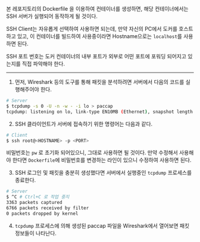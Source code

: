 본 레포지토리의 Dockerfile 을 이용하여 컨테이너를 생성하면,
해당 컨테이너에서는 SSH 서버가 실행되어 동작하게 될 것이다.

SSH Client는 자유롭게 선택하여 사용하면 되는데, 만약 자신의 PC에서 도커를 호스트하고 있고, 이 컨테이너를 빌드하여 사용중이라면 Hostname으로는 `localhost`를 사용하면 된다.

SSH 포트 번호는 도커 컨테이너의 내부 포트가 외부로 어떤 포트에 포워딩 되어지고 있는지를 직접 파악해야 한다.

---

1. 먼저, Wireshark 등의 도구를 통해 패킷을 분석하려면 서버에서 다음의 코드를 실행해주어야 한다.

```bash
# Server
$ tcpdump -s 0 -U -n -w - -i lo > paccap
tcpdump: listening on lo, link-type EN10MB (Ethernet), snapshot length 262144 bytes
```


2. SSH 클라이언트가 서버에 접속하기 위한 명령어는 다음과 같다.

```bash
# Client
$ ssh root@<HOSTNAME> -p <PORT>
```

비밀번호는 `pw` 로 초기화 되어있으니, 그대로 사용하면 될 것이다.
만약 수정해서 사용해야 한다면 `Dockerfile`에 비밀번호를 변경하는 라인이 있으니 수정하여 사용하면 된다.

3. SSH 로그인 및 패킷을 충분히 생성했다면 서버에서 실행중인 `tcpdump` 프로세스를 종료한다.

```bash
# Server
$ ^C # Ctrl+C 로 작업 중지
3363 packets captured
6766 packets received by filter
0 packets dropped by kernel
```

4. `tcpdump` 프로세스에 의해 생성된 paccap 파일을 Wireshark에서 열어보면 패킷 정보들이 나타난다.
